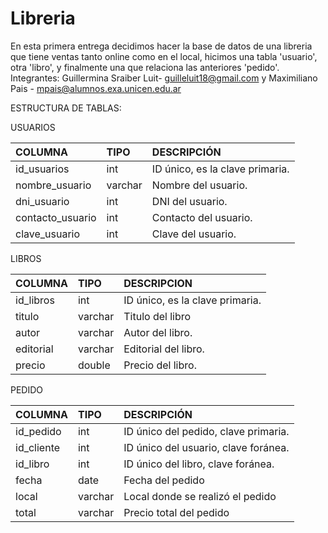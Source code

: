 # Libreria
En esta primera entrega decidimos hacer la base de datos de una libreria que tiene ventas tanto online como en el local, hicimos una tabla 'usuario', otra 'libro', y finalmente una que relaciona las anteriores 'pedido'.
Integrantes: Guillermina Sraiber Luit- guilleluit18@gmail.com y Maximiliano Pais - mpais@alumnos.exa.unicen.edu.ar

ESTRUCTURA DE TABLAS:


 USUARIOS 

| COLUMNA | TIPO | DESCRIPCIÓN  |
| :---- | :---- | :---- |
| id\_usuarios | int | ID único, es la clave primaria. |
| nombre\_usuario | varchar | Nombre del usuario. |
| dni\_usuario | int | DNI del usuario. |
| contacto\_usuario | int | Contacto del usuario. |
| clave\_usuario | int  | Clave del usuario. |

LIBROS

| COLUMNA | TIPO | DESCRIPCION  |
| :---- | :---- | :---- |
| id\_libros | int  | ID único, es la clave primaria. |
| titulo | varchar | Titulo del libro |
| autor | varchar | Autor del libro. |
| editorial | varchar | Editorial del libro. |
| precio | double | Precio del libro. |

PEDIDO

| COLUMNA | TIPO | DESCRIPCIÓN |
| :---- | :---- | :---- |
| id\_pedido | int | ID único del pedido, clave primaria. |
| id\_cliente | int | ID único del usuario, clave foránea. |
| id\_libro | int | ID único del libro, clave foránea. |
| fecha | date | Fecha del pedido |
| local | varchar | Local donde se realizó el pedido |
| total | varchar | Precio total del pedido |
